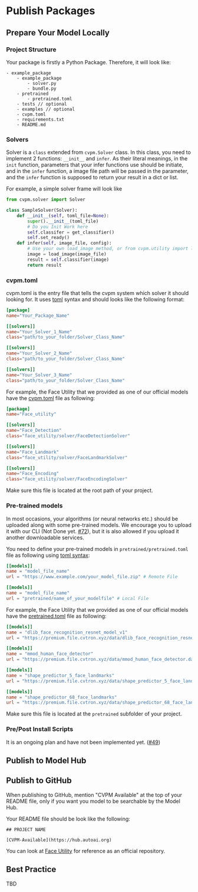 # Publish Packages

## Prepare Your Model Locally

### Project Structure

Your package is firstly a Python Package. Therefore, it will look like:

```
- example_package
    - example_package
        - solver.py
        - bundle.py
    - pretrained
        - pretrained.toml
    - tests // optional
    - examples // optional
    - cvpm.toml
    - requirements.txt
    - README.md
```

### Solvers

Solver is a ```class``` extended from ```cvpm.Solver``` class. In this class, you need to implement 2 functions: ```__init__``` and ```infer```. As their literal meanings, in the ```init``` function, parameters that your infer functions use should be initiate, and in the ```infer``` function, a image file path will be passed in the parameter, and the ```infer``` function is supposed to return your result in a dict or list.

For example, a simple solver frame will look like 

```python
from cvpm.solver import Solver

class SampleSolver(Solver):
    def __init__(self, toml_file=None):
        super().__init__(toml_file)
        # Do you Init Work here
        self.classifer = get_classifier()
        self.set_ready()
    def infer(self, image_file, config):
        # Use your own load_image method, or from cvpm.utility import load_image_file
        image = load_image(image_file) 
        result = self.classifier(image)
        return result
```

### cvpm.toml

cvpm.toml is the entry file that tells the cvpm system which solver it should looking for. It uses [toml](https://github.com/toml-lang/toml) syntax and should looks like the following format:

``` toml
[package]
name="Your_Package_Name"

[[solvers]] 
name="Your_Solver_1_Name"
class="path/to_your_folder/Solver_Class_Name"

[[solvers]]
name="Your_Solver_2_Name"
class="path/to_your_folder/Solver_Class_Name"

[[solvers]]
name="Your_Solver_3_Name"
class="path/to_your_folder/Solver_Class_Name"
```

For example, the Face Utility that we provided as one of our official models have the [cvpm.toml](https://github.com/cvmodel/Face_Utility/blob/master/cvpm.toml) file as following:

``` toml
[package]
name="Face_utility"

[[solvers]]
name="Face_Detection"
class="face_utility/solver/FaceDetectionSolver"

[[solvers]]
name="Face_Landmark"
class="face_utility/solver/FaceLandmarkSolver"

[[solvers]]
name="Face_Encoding"
class="face_utility/solver/FaceEncodingSolver"
```

Make sure this file is located at the root path of your project.

### Pre-trained models

In most occasions, your algorithms (or neural networks etc.) should be uploaded along with some pre-trained models. We encourage you to upload it with our CLI (Not Done yet. [#72](https://github.com/unarxiv/CVPM/issues/72)), but it is also allowed if you upload it another downloadable services.

You need to define your pre-trained models in ```pretrained/pretrained.toml``` file as following using [toml syntax](https://github.com/toml-lang/toml):

``` toml
[[models]]
name = "model_file_name"
url = "https://www.example.com/your_model_file.zip" # Remote File

[[models]]
name = "model_file_name"
url = "pretrained/name_of_your_modelfile" # Local File
```

For example, the Face Utility that we provided as one of our official models have the [pretrained.toml](https://github.com/cvmodel/Face_Utility/blob/master/pretrained.toml) file as following:

``` toml
[[models]]
name = "dlib_face_recognition_resnet_model_v1"
url = "https://premium.file.cvtron.xyz/data/dlib_face_recognition_resnet_model_v1.dat"

[[models]]
name = "mmod_human_face_detector"
url = "https://premium.file.cvtron.xyz/data/mmod_human_face_detector.dat"

[[models]]
name = "shape_predictor_5_face_landmarks"
url = "https://premium.file.cvtron.xyz/data/shape_predictor_5_face_landmarks.dat"

[[models]]
name = "shape_predictor_68_face_landmarks"
url = "https://premium.file.cvtron.xyz/data/shape_predictor_68_face_landmarks.dat"
```

Make sure this file is located at the ```pretrained``` subfolder of your project.

### Pre/Post Install Scripts

It is an ongoing plan and have not been implemented yet. ([#49](https://github.com/unarxiv/CVPM/issues/49))

## Publish to Model Hub



## Publish to GitHub

When publishing to GitHub, mention "CVPM Available" at the top of your README file, only if you want you model to be searchable by the Model Hub.

Your README file should be look like the following:

```
## PROJECT NAME

[CVPM-Available](https://hub.autoai.org)
```

You can look at [Face Utility](https://github.com/cvmodel/Face_Utility) for reference as an official repository.

## Best Practice

TBD